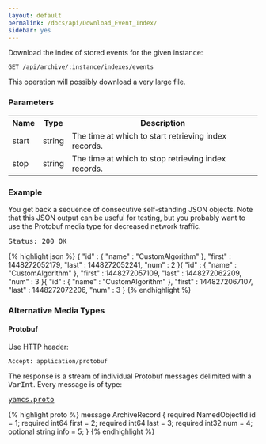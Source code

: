 ```yaml
---
layout: default
permalink: /docs/api/Download_Event_Index/
sidebar: yes
---
```


Download the index of stored events for the given instance:

    GET /api/archive/:instance/indexes/events

<div class="hint">
This operation will possibly download a very large file.
</div>

### Parameters

<table class="inline">
  <tr>
    <th>Name</th>
    <th>Type</th>
    <th>Description</th>
  </tr>
  <tr>
    <td class="code">start</td>
    <td class="code">string</td>
    <td>The time at which to start retrieving index records.</td>
  </tr>
  <tr>
    <td class="code">stop</td>
    <td class="code">string</td>
    <td>The time at which to stop retrieving index records.</td> 
  </tr>
</table>
    
### Example

You get back a sequence of consecutive self-standing JSON objects. Note that this JSON output can be useful for testing, but you probably want to use the Protobuf media type for decreased network traffic.

<pre class="header">
Status: 200 OK
</pre>

{% highlight json %}
{
  "id" : {
    "name" : "CustomAlgorithm"
  },
  "first" : 1448272052179,
  "last" : 1448272052241,
  "num" : 2
}{
  "id" : {
    "name" : "CustomAlgorithm"
  },
  "first" : 1448272057109,
  "last" : 1448272062209,
  "num" : 3
}{
  "id" : {
    "name" : "CustomAlgorithm"
  },
  "first" : 1448272067107,
  "last" : 1448272072206,
  "num" : 3
}
{% endhighlight %}

### Alternative Media Types

#### Protobuf

Use HTTP header:

    Accept: application/protobuf

The response is a stream of individual Protobuf messages delimited with a <tt>VarInt</tt>. Every message is of type:

<pre class="r header"><a href="/docs/api/yamcs.proto/">yamcs.proto</a></pre>
{% highlight proto %}
message ArchiveRecord {
  required NamedObjectId id = 1;
  required int64 first = 2;
  required int64 last = 3;
  required int32 num = 4;
  optional string info = 5;
}
{% endhighlight %}
